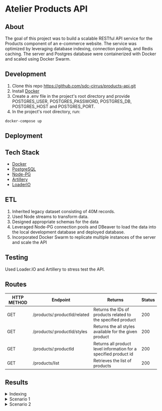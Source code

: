 # Atelier Products API

## About
The goal of this project was to build a scalable RESTful API service for the Products component of an e-commerce website. The service was optimized by leveraging database indexing, connection pooling, and Redis caching. The server and Postgres database were containerized with Docker and scaled using Docker Swarm. 

## Development
1. Clone this repo https://github.com/sdc-cirrus/products-api.git
2. Install [Docker](https://www.docker.com/products/docker-desktop)
3. Create a .env file in the project's root directory and provide POSTGRES_USER, POSTGRES_PASSWORD, POSTGRES_DB, POSTGRES_HOST and POSTGRES_PORT.
4. In the project's root directory, run:
```
docker-compose up
```

## Deployment

## Tech Stack
- [Docker](https://www.docker.com/)
- [PostgreSQL](https://www.postgresql.org/)
- [Node-PG](https://node-postgres.com/)
- [Artillery](https://artillery.io/)
- [LoaderIO](https://loader.io/)

## ETL
1. Inherited legacy dataset consisting of 40M records.
2. Used Node streams to transform data.
3. Designed appropriate schemas for the data
4. Leveraged Node-PG connection pools and DBeaver to load the data into the local development database and deployed database.
5. Incorporated Docker Swarm to replicate multiple instances of the server and scale the API

## Testing
Used Loader.IO and Artillery to stress test the API. 

## Routes

| HTTP METHOD  | Endpoint                    | Returns                                                                    | Status |
|--------------|-----------------------------|----------------------------------------------------------------------------|--------|
| GET          | /products/:productId/related| Returns the IDs of products related to the specified product               | 200    |
| GET          | /products/:productId/styles | Returns the all styles available for the given product                     | 200    |
| GET          | /products/:productId        | Returns all product level information for a specified product id           | 200    |
| GET          | /products/list              | Retrieves the list of products                                             | 200    |

## Results
<details>
  <summary>Indexing</summary>

![](results/index.png)
</details>
<details>
  <summary>Scenario 1</summary>
<br>500 Requests Per Second for 1 Minute
<br>GET /products/6/styles

#### No Redis Caching
![](results/atelier-500.png)

#### With Redis Caching
![](results/atelier-500-redis.png)
</details>

<details>
  <summary>Scenario 2</summary>
<br>1000 Requests Per Second for 1 Minute
<br>GET /products/6/styles

#### No Redis Caching
![](results/atelier-1000.png)

#### With Redis Caching
![](results/atelier-1000-redis.png)
</details>

